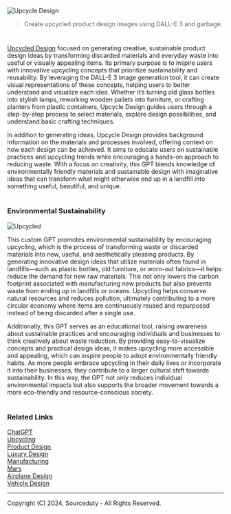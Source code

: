 ![Upcycle Design](https://github.com/user-attachments/assets/10088967-4c7d-466b-845c-d48b54905039)

> Create upcycled product design images using DALL-E 3 and garbage.

#

[Upcycled Design](https://chatgpt.com/g/g-u9gqJMQTT-upcycle-design) focused on generating creative, sustainable product design ideas by transforming discarded materials and everyday waste into useful or visually appealing items. Its primary purpose is to inspire users with innovative upcycling concepts that prioritize sustainability and reusability. By leveraging the DALL-E 3 image generation tool, it can create visual representations of these concepts, helping users to better understand and visualize each idea. Whether it’s turning old glass bottles into stylish lamps, reworking wooden pallets into furniture, or crafting planters from plastic containers, Upcycle Design guides users through a step-by-step process to select materials, explore design possibilities, and understand basic crafting techniques.

In addition to generating ideas, Upcycle Design provides background information on the materials and processes involved, offering context on how each design can be achieved. It aims to educate users on sustainable practices and upcycling trends while encouraging a hands-on approach to reducing waste. With a focus on creativity, this GPT blends knowledge of environmentally friendly materials and sustainable design with imaginative ideas that can transform what might otherwise end up in a landfill into something useful, beautiful, and unique.

#
### Environmental Sustainability

![Upcycled](https://github.com/user-attachments/assets/1a657429-93ef-4e36-9bc8-7759c1c58bfb)

This custom GPT promotes environmental sustainability by encouraging upcycling, which is the process of transforming waste or discarded materials into new, useful, and aesthetically pleasing products. By generating innovative design ideas that utilize materials often found in landfills—such as plastic bottles, old furniture, or worn-out fabrics—it helps reduce the demand for new raw materials. This not only lowers the carbon footprint associated with manufacturing new products but also prevents waste from ending up in landfills or oceans. Upcycling helps conserve natural resources and reduces pollution, ultimately contributing to a more circular economy where items are continuously reused and repurposed instead of being discarded after a single use.

Additionally, this GPT serves as an educational tool, raising awareness about sustainable practices and encouraging individuals and businesses to think creatively about waste reduction. By providing easy-to-visualize concepts and practical design ideas, it makes upcycling more accessible and appealing, which can inspire people to adopt environmentally friendly habits. As more people embrace upcycling in their daily lives or incorporate it into their businesses, they contribute to a larger cultural shift towards sustainability. In this way, the GPT not only reduces individual environmental impacts but also supports the broader movement towards a more eco-friendly and resource-conscious society.

#
### Related Links

[ChatGPT](https://github.com/sourceduty/ChatGPT)
<br>
[Upcycling](https://github.com/sourceduty/Upcycling)
<br>
[Product Design](https://github.com/sourceduty/Product_Design)
<br>
[Luxury Design](https://github.com/sourceduty/Luxury_Design)
<br>
[Manufacturing](https://github.com/sourceduty/Manufacturing)
<br>
[Mars](https://github.com/sourceduty/Mars)
<br>
[Airplane Design](https://github.com/sourceduty/Airplane_Design)
<br>
[Vehicle Design](https://github.com/sourceduty/Vehicle_Design)

***
Copyright (C) 2024, Sourceduty - All Rights Reserved.
